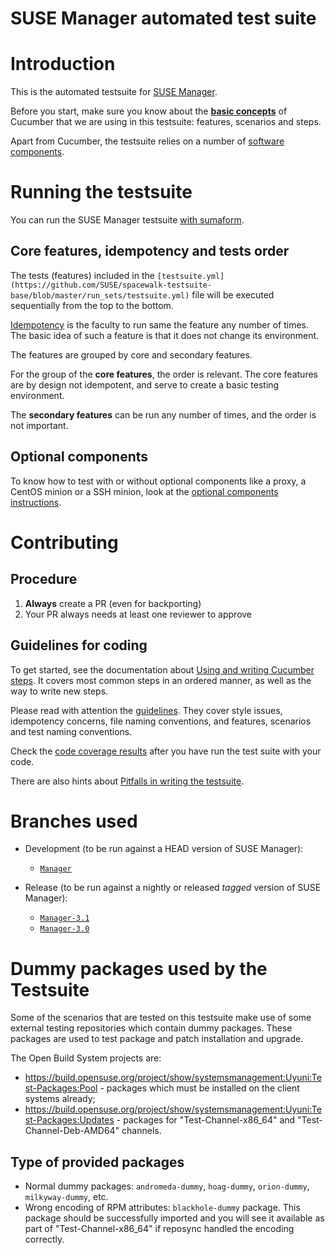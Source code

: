 # SUSE Manager automated test suite

# Introduction

This is the automated testsuite for [SUSE Manager](https://www.suse.com/products/suse-manager/).

Before you start, make sure you know about the [**basic concepts**](https://cucumber.io/docs/reference) of Cucumber that we are using in this testsuite: features, scenarios and steps.

Apart from Cucumber, the testsuite relies on a number of [software components](documentation/software-components.md).


# Running the testsuite

You can run the SUSE Manager testsuite [with sumaform](https://github.com/moio/sumaform/blob/master/README_ADVANCED.md#cucumber-testsuite).

## Core features, idempotency and tests order

The tests (features) included in the `[testsuite.yml](https://github.com/SUSE/spacewalk-testsuite-base/blob/master/run_sets/testsuite.yml)` file will be executed sequentially from the top to the bottom.

[Idempotency](documentation/idempotency.md) is the faculty to run same the feature any number of times. The basic idea of such a feature is that it does not change its environment.

The features are grouped by core and secondary features.

For the group of the **core features**, the order is relevant. The core features are by design not idempotent, and serve to create a basic testing environment.

The **secondary features** can be run any number of times, and the order is not important.

## Optional components

To know how to test with or without optional components like a proxy, a CentOS minion or a SSH minion, look at the [optional components instructions](documentation/optional.md).


# Contributing

## Procedure

1. **Always** create a PR (even for backporting)
2. Your PR always needs at least one reviewer to approve

## Guidelines for coding

To get started, see the documentation about [Using and writing Cucumber steps](documentation/cucumber-steps.md). It covers most common steps in an ordered manner, as well as the way to write new steps.

Please read with attention the [guidelines](documentation/guidelines.md). They cover style issues, idempotency concerns, file naming conventions, and features, scenarios and test naming conventions.

Check the [code coverage results](documentation/codecoverage.md) after you have run the test suite with your code.

There are also hints about [Pitfalls in writing the testsuite](documentation/pitfalls.md).


# Branches used

* Development (to be run against a HEAD version of SUSE Manager):

  * [`Manager`](https://github.com/SUSE/spacewalk-testsuite-base)

* Release (to be run against a nightly or released *tagged* version of SUSE Manager):

  * [`Manager-3.1`](https://github.com/SUSE/spacewalk/tree/manager31)
  * [`Manager-3.0`](https://github.com/SUSE/spacewalk/tree/manager30)


# Dummy packages used by the Testsuite
Some of the scenarios that are tested on this testsuite make use of some external testing repositories which contain dummy packages. These packages are used to test package and patch installation and upgrade.

The Open Build System projects are:
- https://build.opensuse.org/project/show/systemsmanagement:Uyuni:Test-Packages:Pool - packages which must be installed on the client systems already;
- https://build.opensuse.org/project/show/systemsmanagement:Uyuni:Test-Packages:Updates - packages for "Test-Channel-x86_64" and "Test-Channel-Deb-AMD64" channels.

## Type of provided packages
- Normal dummy packages: `andromeda-dummy`, `hoag-dummy`, `orion-dummy`, `milkyway-dummy`, etc.
- Wrong encoding of RPM attributes: `blackhole-dummy` package. This package should be successfully imported and you will see it available as part of "Test-Channel-x86_64" if reposync handled the encoding correctly.
